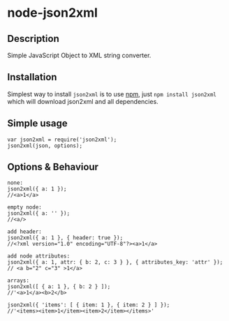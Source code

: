 node-json2xml
===========

Description
-----------

Simple JavaScript Object to XML string converter.

Installation
------------

Simplest way to install `json2xml` is to use [npm](http://npmjs.org), just `npm
install json2xml` which will download json2xml and all dependencies.

Simple usage
-----------
    
    var json2xml = require('json2xml');
	json2xml(json, options);

Options & Behaviour
-----------
	none:
	json2xml({ a: 1 });
    //<a>1</a>

    empty node:
    json2xml({ a: '' });
    //<a/>

	add header:
	json2xml({ a: 1 }, { header: true });
	//<?xml version="1.0" encoding="UTF-8"?><a>1</a>

	add node attributes:
	json2xml({ a: 1, attr: { b: 2, c: 3 } }, { attributes_key: 'attr' });	
	// <a b="2" c="3" >1</a>

	arrays:
	json2xml([ { a: 1 }, { b: 2 } ]);
	//'<a>1</a><b>2</b>

	json2xml({ 'items': [ { item: 1 }, { item: 2 } ] });
	//'<items><item>1</item><item>2</item></items>'
